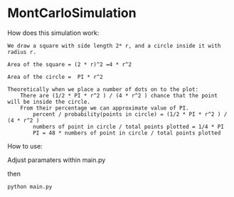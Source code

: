 # MontCarloSimulation


How does this simulation work:

    We draw a square with side length 2* r, and a circle inside it with radius r.
    
    Area of the square = (2 * r)^2 =4 * r^2
    
    Area of the circle =  PI * r^2

    Theoretically when we place a number of dots on to the plot:
        There are (1/2 * PI * r^2 ) / (4 * r^2 ) chance that the point will be inside the circle.
        From their percentage we can approximate value of PI.
            percent / probability(points in circle) = (1/2 * PI * r^2 ) / (4 * r^2 )
            numbers of point in circle / total points plotted = 1/4 * PI
            PI = 48 * numbers of point in circle / total points plotted


How to use: 

  Adjust paramaters within main.py
  
  then
  
  ```python main.py```
